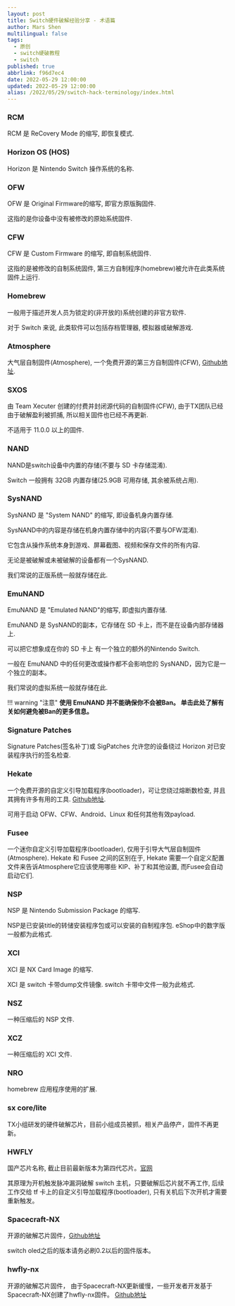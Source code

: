```yaml
---
layout: post
title: Switch硬件破解经验分享 - 术语篇
author: Mars Shen
multilingual: false
tags:
  - 原创
  - switch硬破教程
  - switch
published: true
abbrlink: f96d7ec4
date: 2022-05-29 12:00:00 
updated: 2022-05-29 12:00:00
alias: /2022/05/29/switch-hack-terminology/index.html
---
```

### **RCM**

  RCM 是 ReCovery Mode 的缩写, 即恢复模式.

### **Horizon OS (HOS)**

  Horizon 是 Nintendo Switch 操作系统的名称.

### **OFW**

  OFW 是 Original Firmware的缩写, 即官方原版胸固件.

  这指的是你设备中没有被修改的原始系统固件.
<!-- more -->
### **CFW**

  CFW 是 Custom Firmware 的缩写, 即自制系统固件.

  这指的是被修改的自制系统固件, 第三方自制程序(homebrew)被允许在此类系统固件上运行.

### **Homebrew**

  一般用于描述开发人员为锁定的(非开放的)系统创建的非官方软件.

  对于 Switch 来说, 此类软件可以包括存档管理器, 模拟器或破解游戏.

### **Atmosphere**

  大气层自制固件(Atmosphere), 一个免费开源的第三方自制固件(CFW), [Github地址](https://github.com/Atmosphere-NX/Atmosphere).

### **SXOS**

  由 Team Xecuter 创建的付费并封闭源代码的自制固件(CFW), 由于TX团队已经由于破解盈利被抓捕, 所以相关固件也已经不再更新.

  不适用于 11.0.0 以上的固件.

### **NAND**

  NAND是switch设备中内置的存储(不要与 SD 卡存储混淆).

  Switch 一般拥有 32GB 内置存储(25.9GB 可用存储, 其余被系统占用).

### **SysNAND**

  SysNAND 是 "System NAND" 的缩写, 即设备机身内置存储.

  SysNAND中的内容是存储在机身内置存储中的内容(不要与OFW混淆).

  它包含从操作系统本身到游戏、屏幕截图、视频和保存文件的所有内容.

  无论是被破解或未被破解的设备都有一个SysNAND.

  我们常说的正版系统一般就存储在此.

### **EmuNAND**

  EmuNAND 是 "Emulated NAND"的缩写, 即虚拟内置存储.

  EmuNAND 是 SysNAND的副本，它存储在 SD 卡上，而不是在设备内部存储器上.

  可以把它想象成在你的 SD 卡上 有一个独立的额外的Nintendo Switch. 

  一般在 EmuNAND 中的任何更改或操作都不会影响您的 SysNAND，因为它是一个独立的副本。

  我们常说的虚拟系统一般就存储在此.

!!! warning "注意"
    **使用 EmuNAND 并不能确保你不会被Ban。 单击此处了解有关如何避免被Ban的更多信息。**

### **Signature Patches**

  Signature Patches(签名补丁)或 SigPatches 允许您的设备绕过 Horizon 对已安装程序执行的签名检查.

### **Hekate**

  一个免费开源的自定义引导加载程序(bootloader)，可让您绕过熔断数检查, 并且其拥有许多有用的工具. [Github地址](https://github.com/CTCaer/hekate).

  可用于启动 OFW、CFW、Android、Linux 和任何其他有效payload.

### **Fusee**

  一个迷你自定义引导加载程序(bootloader), 仅用于引导大气层自制固件(Atmosphere).
  Hekate 和 Fusee 之间的区别在于, Hekate 需要一个自定义配置文件来告诉Atmosphere它应该使用哪些 KIP、补丁和其他设置, 而Fusee会自动启动它们.

### **NSP**

  NSP 是 Nintendo Submission Package 的缩写.

  NSP是已安装title的转储安装程序包或可以安装的自制程序包. eShop中的数字版一般都为此格式.

### **XCI**

  XCI 是 NX Card Image 的缩写.

  XCI 是 switch 卡带dump文件镜像. switch 卡带中文件一般为此格式.

### **NSZ**

  一种压缩后的 NSP 文件.

### **XCZ**

  一种压缩后的 XCI 文件.

### **NRO**

  homebrew 应用程序使用的扩展.
  
### **sx core/lite**

  TX小组研发的硬件破解芯片，目前小组成员被抓，相关产品停产，固件不再更新。

### **HWFLY**

  国产芯片名称, 截止目前最新版本为第四代芯片。[官网](https://www.chipnx.com/)

  其原理为开机触发脉冲漏洞破解 switch 主机，只要破解后芯片就不再工作, 后续工作交给 tf 卡上的自定义引导加载程序(bootloader), 只有关机后下次开机才需要重新触发。

### **Spacecraft-NX**

  开源的破解芯片固件，[Github地址](https://github.com/Spacecraft-NX/firmware)

  switch oled之后的版本请务必刷0.2以后的固件版本。

### **hwfly-nx**

  开源的破解芯片固件， 由于Spacecraft-NX更新缓慢，一些开发者开发基于Spacecraft-NX创建了hwfly-nx固件。 [Github地址](https://github.com/hwfly-nx)
